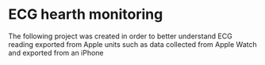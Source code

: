# ECG hearth monitoring

The following project was created in order to better understand ECG reading exported from Apple units such as data collected from Apple Watch and exported from an iPhone